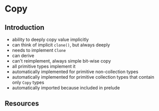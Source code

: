 # Copy



## Introduction

- ability to deeply copy value implicitly
- can think of implicit `clone()`, but always deeply
- needs to implement `Clone`
- can derive
- can't reimplement, always simple bit-wise copy
- all primitive types implement it
- automatically implemented for primitive non-collection types
- automatically implemented for primitive collection types that contain only `Copy` types
- automatically imported because included in prelude



## Resources

